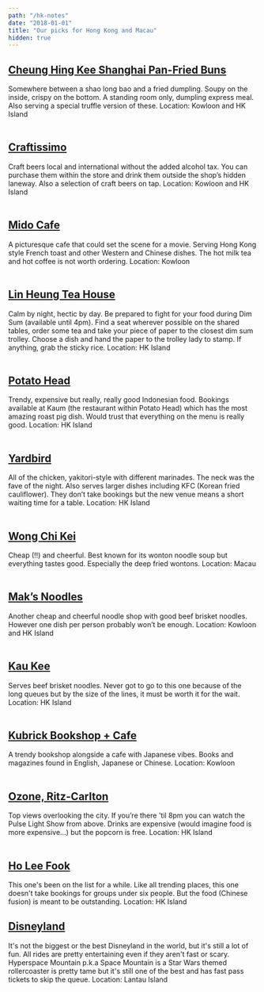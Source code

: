 ```yaml
---
path: "/hk-notes"
date: "2018-01-01"
title: "Our picks for Hong Kong and Macau"
hidden: true
---
```

## [Cheung Hing Kee Shanghai Pan-Fried Buns](https://www.google.com.au/maps/place/Cheung+Hing+Kee+Shanghai+Pan+Fried+Buns/@22.2976513,114.1693473,17z/data=!3m1!4b1!4m5!3m4!1s0x340400ed885cd801:0x713bf1172e909d71!8m2!3d22.2976513!4d114.171536)

Somewhere between a shao long bao and a fried dumpling. Soupy on the inside, crispy on the bottom. A standing room only, dumpling express meal. Also serving a special truffle version of these.
<span class="date">Location: Kowloon and HK Island</span>
<br></br>

## [Craftissimo](https://www.google.com.au/maps/search/Craftissimo/@22.2911546,114.1438839,14z/data=!3m1!4b1)

Craft beers local and international without the added alcohol tax. You can purchase them within the store and drink them outside the shop’s hidden laneway. Also a selection of craft beers on tap.
<span class="date">Location: Kowloon and HK Island</span>
<br></br>

 ## [Mido Cafe](https://www.google.com.au/maps/place/Mido+Cafe/@22.310236,114.1681073,17z/data=!3m1!4b1!4m5!3m4!1s0x340400c036067ce3:0x89c6bcc49deead24!8m2!3d22.310236!4d114.170296)

A picturesque cafe that could set the scene for a movie. Serving Hong Kong style French toast and other Western and Chinese dishes. The hot milk tea and hot coffee is not worth ordering.
<span class="date">Location: Kowloon</span>
<br></br>

## [Lin Heung Tea House](https://www.google.com.au/maps/place/Lin+Heung+Tea+House/@22.2842663,114.1512579,17z/data=!3m1!4b1!4m5!3m4!1s0x3404007c851b53d9:0x39e9975d2b15ea46!8m2!3d22.2842663!4d114.1534466)

Calm by night, hectic by day. Be prepared to fight for your food during Dim Sum (available until 4pm). Find a seat wherever possible on the shared tables, order some tea and take your piece of paper to the closest dim sum trolley. Choose a dish and hand the paper to the trolley lady to stamp. If anything, grab the sticky rice.
<span class="date">Location: HK Island</span>
<br></br>

## [Potato Head](https://www.google.com.au/maps/place/Potato+Head+Singapore/@1.280409,103.8395254,17z/data=!3m1!4b1!4m5!3m4!1s0x31da197263cd0299:0xad77e0cd9ff03662!8m2!3d1.280409!4d103.8417141)

Trendy, expensive but really, really good Indonesian food. Bookings available at Kaum (the restaurant within Potato Head) which has the most amazing roast pig dish. Would trust that everything on the menu is really good. 
<span class="date">Location: HK Island</span>
<br></br>

## [Yardbird](https://www.google.com.au/maps?q=Yardbird&um=1&ie=UTF-8&sa=X&ved=0ahUKEwidnM_nnrbYAhXCrY8KHTTABI4Q_AUICygC)

All of the chicken, yakitori-style with different marinades. The neck was the fave of the night. Also serves larger dishes including KFC (Korean fried cauliflower). They don’t take bookings but the new venue means a short waiting time for a table. 
<span class="date">Location: HK Island</span>
<br></br>

## [Wong Chi Kei](https://www.google.com.au/maps?q=Wong+Chi+Kei&um=1&ie=UTF-8&sa=X&ved=0ahUKEwi0t6vfnrbYAhUK148KHeqvBHMQ_AUICigB)

Cheap (!!) and cheerful. Best known for its wonton noodle soup but everything tastes good. Especially the deep fried wontons.
<span class="date">Location: Macau</span>
<br></br>

## [Mak’s Noodles](https://www.google.com.sg/maps/search/Mak%E2%80%99s+Noodles/@11.6498884,99.9500398,5z/data=!3m1!4b1)

Another cheap and cheerful noodle shop with good beef brisket noodles. However one dish per person probably won’t be enough.
<span class="date">Location: Kowloon and HK Island</span>
<br></br>

## [Kau Kee](https://www.google.com.au/maps/place/Kau+Kee+Restaurant/@22.2842291,114.1503242,17z/data=!4m8!1m2!2m1!1sKau+Kee!3m4!1s0x3404007c7c7a6fb7:0xf2b13f15a9798ac5!8m2!3d22.2842196!4d114.1525103)

Serves beef brisket noodles. Never got to go to this one because of the long queues but by the size of the lines, it must be worth it for the wait.
<span class="date">Location: HK Island</span>
<br></br>

## [Kubrick Bookshop + Cafe](https://www.google.com.au/maps?q=Kubrick+Bookshop+%2B+Cafe&um=1&ie=UTF-8&sa=X&ved=0ahUKEwiLwJfLnrbYAhVMq48KHR70DbQQ_AUICygC)

A trendy bookshop alongside a cafe with Japanese vibes. Books and magazines found in English, Japanese or Chinese. 
<span class="date">Location: Kowloon</span>
<br></br>

## [Ozone, Ritz-Carlton](https://www.google.com.au/maps/place/The+Ritz-Carlton,+Millenia+Singapore/@1.2905269,103.8600616,15z/data=!4m2!3m1!1s0x0:0xae7253405fc5cf5f?sa=X&ved=0ahUKEwiG2Pe5nrbYAhXLMo8KHbz-AokQ_BIIpAEwFg)

Top views overlooking the city. If you’re there 'til 8pm you can watch the Pulse Light Show from above. Drinks are expensive (would imagine food is more expensive...) but the popcorn is free.
<span class="date">Location: HK Island</span>
<br></br>

## [Ho Lee Fook](https://www.google.com.au/maps/place/Ho+Lee+Fook/@22.2829886,114.1503163,17z/data=!3m1!4b1!4m5!3m4!1s0x3404007b9ca2027b:0x64470d09bc46ad83!8m2!3d22.2829886!4d114.152505)

This one's been on the list for a while. Like all trending places, this one doesn't take bookings for groups under six people. But the food (Chinese fusion) is meant to be outstanding. 
<span class="date">Location: HK Island</span>

## [Disneyland](https://www.google.com.au/maps/place/Hong+Kong+Disneyland/@22.3129666,114.0412819,15z/data=!4m2!3m1!1s0x0:0x35b3af6ce4475405?sa=X&ved=0ahUKEwiqvq757bvYAhVMv48KHb_kAAcQ_BIIowEwEg)

It's not the biggest or the best Disneyland in the world, but it's still a lot of fun. All rides are pretty entertaining even if they aren't fast or scary. Hyperspace Mountain p.k.a Space Mountain is a Star Wars themed rollercoaster is pretty tame but it's still one of the best and has fast pass tickets to skip the queue. 
<span class="date">Location: Lantau Island</span>
